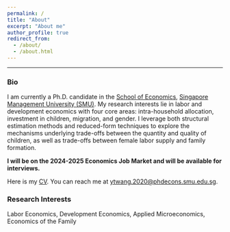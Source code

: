 ```yaml
---
permalink: /
title: "About"
excerpt: "About me"
author_profile: true
redirect_from: 
  - /about/
  - /about.html
--- 
```

<!--- <img align="left" decoding="async" src="../images/smu-logo.jpg" width="20%"><br>  --->

<!---  **<span style="color: #006692;"> Welcome to my site!</span>** --->

<!---##  Welcome to my site! --->   

 
------

 

### Bio
I am currently a Ph.D. candidate in the [School of Economics](https://economics.smu.edu.sg/), [Singapore Management University (SMU)](https://www.smu.edu.sg/). My research interests lie in labor and development economics with four core areas: intra-household
allocation, investment in children, migration, and gender. I leverage both structural estimation methods and reduced-form techniques to explore the mechanisms underlying trade-offs between the quantity and quality of children, as well as trade-offs between female labor supply and family formation. 

**I will be on the 2024-2025 Economics Job Market and will be available for interviews.**

Here is my [CV](../files/CV_Yutao_Wang.pdf). You can reach me at [ytwang.2020@phdecons.smu.edu.sg](mailto:ytwang.2020@phdecons.smu.edu.sg).

<!--- ------ --->
### Research Interests
  <!-- <span style="color: green;">Economics of the Family, Labor Economics</span> -->
  Labor Economics, Development Economics, Applied Microeconomics, Economics of the Family

<!---
### Education
<img align="left" decoding="async" src="../images/smu-logo.jpg" width="20%"> &nbsp;&nbsp;&nbsp;Ph.D. Candidate in Economics | <small>2020 - Now</small>
<br>&nbsp;&nbsp;&nbsp;Singapore Management University
<br>&nbsp;&nbsp;&nbsp;Advisor: [Prof. Christine Ho](https://sites.google.com/site/christineho5/)
--->
  
<!---
### Contact Information
  Email: [ytwang.2020@phdecons.smu.edu.sg](mailto:ytwang.2020@phdecons.smu.edu.sg)
--->
